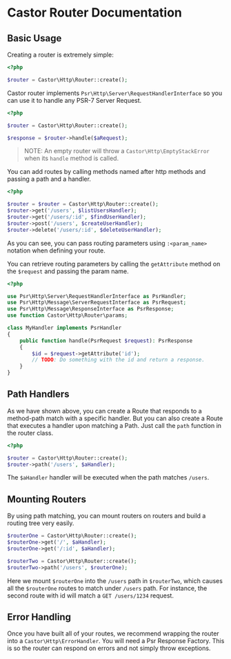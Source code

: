 Castor Router Documentation
===========================

## Basic Usage

Creating a router is extremely simple:

```php
<?php

$router = Castor\Http\Router::create();
```

Castor router implements `Psr\Http\Server\RequestHandlerInterface` so you can use it to handle any PSR-7 Server Request.

```php
<?php

$router = Castor\Http\Router::create();

$response = $router->handle($aRequest);
```

> NOTE: An empty router will throw a `Castor\Http\EmptyStackError` when its `handle` method is called.

You can add routes by calling methods named after http methods and passing a path and a handler.

```php
<?php

$router = $router = Castor\Http\Router::create();
$router->get('/users', $listUsersHandler);
$router->get('/users/:id', $findUserHandler);
$router->post('/users', $createUserHandler);
$router->delete('/users/:id', $deleteUserHandler);
```

As you can see, you can pass routing parameters using `:<param_name>` notation when defining your route.

You can retrieve routing parameters by calling the `getAttribute` method on the `$request` and passing the param
name.

```php
<?php

use Psr\Http\Server\RequestHandlerInterface as PsrHandler;
use Psr\Http\Message\ServerRequestInterface as PsrRequest;
use Psr\Http\Message\ResponseInterface as PsrResponse;
use function Castor\Http\Router\params;

class MyHandler implements PsrHandler
{
    public function handle(PsrRequest $request): PsrResponse
    {
        $id = $request->getAttribute('id');
        // TODO: Do something with the id and return a response.
    }
}
```

## Path Handlers

As we have shown above, you can create a Route that responds to a method-path match with a specific handler. But you
can also create a Route that executes a handler upon matching a Path. Just call the `path` function in the router
class.

```php
<?php

$router = Castor\Http\Router::create();
$router->path('/users', $aHandler);
```

The `$aHandler` handler will be executed when the path matches `/users`.

## Mounting Routers

By using path matching, you can mount routers on routers and build a routing tree very easily.

```php
$routerOne = Castor\Http\Router::create();
$routerOne->get('/', $aHandler);
$routerOne->get('/:id', $aHandler);

$routerTwo = Castor\Http\Router::create();
$routerTwo->path('/users', $routerOne);
```

Here we mount `$routerOne` into the `/users` path in `$routerTwo`, which causes all the `$routerOne` routes to match
under `/users` path. For instance, the second route with id will match a `GET /users/1234` request.

## Error Handling

Once you have built all of your routes, we recommend wrapping the router into a `Castor\Http\ErrorHandler`. You will
need a Psr Response Factory. This is so the router can respond on errors and not simply throw
exceptions.
